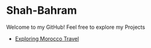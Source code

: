 # Shah-Bahram

Welcome to my GitHub! Feel free to explore my Projects

- [Exploring Morocco Travel](https://exploringmoroccotravel.com)
